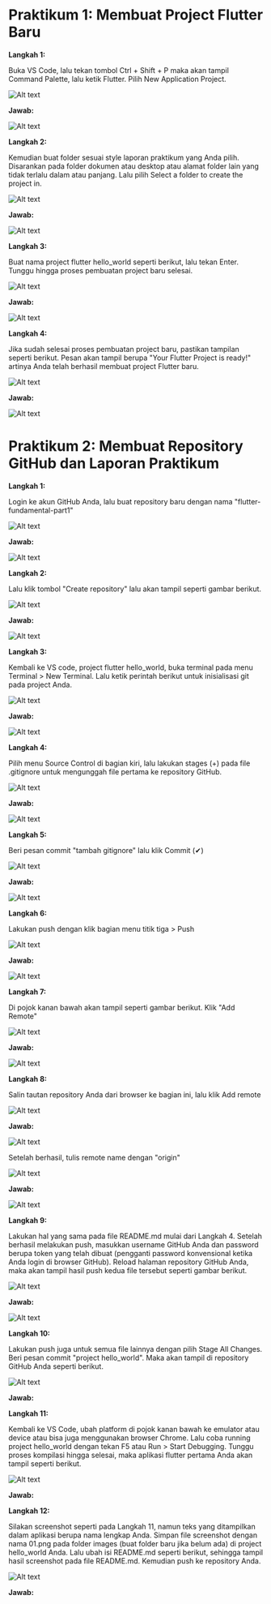 # <b> Praktikum 1: Membuat Project Flutter Baru</b>

<b>Langkah 1:</b>

Buka VS Code, lalu tekan tombol Ctrl + Shift + P maka akan tampil Command Palette, lalu ketik Flutter. Pilih New Application Project.

![Alt text](image.png)

<b>Jawab:</b>

![Alt text](image-1.png)

<b>Langkah 2:</b>

Kemudian buat folder sesuai style laporan praktikum yang Anda pilih. Disarankan pada folder dokumen atau desktop atau alamat folder lain yang tidak terlalu dalam atau panjang. Lalu pilih Select a folder to create the project in.

![Alt text](image-2.png)

<b>Jawab:</b>

![Alt text](image-4.png)

<b>Langkah 3:</b>

Buat nama project flutter hello_world seperti berikut, lalu tekan Enter. Tunggu hingga proses pembuatan project baru selesai.

![Alt text](image-3.png)

<b>Jawab:</b>

![Alt text](image-5.png)

<b>Langkah 4:</b>

Jika sudah selesai proses pembuatan project baru, pastikan tampilan seperti berikut. Pesan akan tampil berupa "Your Flutter Project is ready!" artinya Anda telah berhasil membuat project Flutter baru.

![Alt text](image-6.png)

<b>Jawab:</b>

![Alt text](image-7.png)

# <b> Praktikum 2: Membuat Repository GitHub dan Laporan Praktikum</b>

<b>Langkah 1:</b>

Login ke akun GitHub Anda, lalu buat repository baru dengan nama "flutter-fundamental-part1"

![Alt text](image-8.png)

<b>Jawab:</b>

![Alt text](image-21.png)

<b>Langkah 2:</b>

Lalu klik tombol "Create repository" lalu akan tampil seperti gambar berikut.

![Alt text](image-9.png)

<b>Jawab:</b>

![Alt text](image-22.png)

<b>Langkah 3:</b>

Kembali ke VS code, project flutter hello_world, buka terminal pada menu Terminal > New Terminal. Lalu ketik perintah berikut untuk inisialisasi git pada project Anda.

![Alt text](image-10.png)

<b>Jawab:</b>

![Alt text](image-23.png)

<b>Langkah 4:</b>

Pilih menu Source Control di bagian kiri, lalu lakukan stages (+) pada file .gitignore untuk mengunggah file pertama ke repository GitHub.

![Alt text](image-11.png)

<b>Jawab:</b>

![Alt text](image-24.png)

<b>Langkah 5:</b>

Beri pesan commit "tambah gitignore" lalu klik Commit (✔)

![Alt text](image-12.png)

<b>Jawab:</b>

![Alt text](image-25.png)

<b>Langkah 6:</b>

Lakukan push dengan klik bagian menu titik tiga > Push

![Alt text](image-13.png)

<b>Jawab:</b>

![Alt text](image-26.png)

<b>Langkah 7:</b>

Di pojok kanan bawah akan tampil seperti gambar berikut. Klik "Add Remote"

![Alt text](image-14.png)

<b>Jawab:</b>

![Alt text](image-27.png)

<b>Langkah 8:</b>

Salin tautan repository Anda dari browser ke bagian ini, lalu klik Add remote

![Alt text](image-15.png)

<b>Jawab:</b>

![Alt text](image-28.png)

Setelah berhasil, tulis remote name dengan "origin"

![Alt text](image-16.png)

<b>Jawab:</b>

![Alt text](image-29.png)

<b>Langkah 9:</b>

Lakukan hal yang sama pada file README.md mulai dari Langkah 4. Setelah berhasil melakukan push, masukkan username GitHub Anda dan password berupa token yang telah dibuat (pengganti password konvensional ketika Anda login di browser GitHub). Reload halaman repository GitHub Anda, maka akan tampil hasil push kedua file tersebut seperti gambar berikut.

![Alt text](image-17.png)

<b>Jawab:</b>

![Alt text](image-30.png)

<b>Langkah 10:</b>

Lakukan push juga untuk semua file lainnya dengan pilih Stage All Changes. Beri pesan commit "project hello_world". Maka akan tampil di repository GitHub Anda seperti berikut.

![Alt text](image-18.png)

<b>Jawab:</b>

<b>Langkah 11:</b>

Kembali ke VS Code, ubah platform di pojok kanan bawah ke emulator atau device atau bisa juga menggunakan browser Chrome. Lalu coba running project hello_world dengan tekan F5 atau Run > Start Debugging. Tunggu proses kompilasi hingga selesai, maka aplikasi flutter pertama Anda akan tampil seperti berikut.

![Alt text](image-19.png)

<b>Jawab:</b>

<b>Langkah 12:</b>

Silakan screenshot seperti pada Langkah 11, namun teks yang ditampilkan dalam aplikasi berupa nama lengkap Anda. Simpan file screenshot dengan nama 01.png pada folder images (buat folder baru jika belum ada) di project hello_world Anda. Lalu ubah isi README.md seperti berikut, sehingga tampil hasil screenshot pada file README.md. Kemudian push ke repository Anda.

![Alt text](image-20.png)

<b>Jawab:</b>
